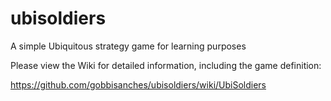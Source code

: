 ubisoldiers
===========

A simple Ubiquitous strategy game for learning purposes

Please view the Wiki for detailed information, including the game definition:

https://github.com/gobbisanches/ubisoldiers/wiki/UbiSoldiers

